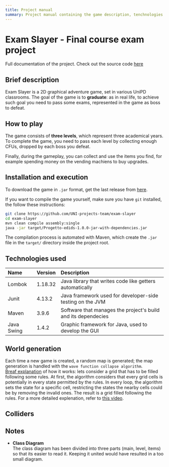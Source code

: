 ```yaml
---
title: Project manual
summary: Project manual containing the game description, tenchnologies used, how to compile, how to win
---
```


# __Exam Slayer - Final course exam project__

Full documentation of the project. Check out the source code [here](https://github.com/UNI-projects-team/exam-slayer)

## Brief description

Exam Slayer is a 2D graphical adventure game, set in various UniPD classrooms. The goal of the game is to __graduate__: as in real life,
to achieve such goal you need to pass some exams, represented in the game as boss to defeat.

## How to play
The game consists of __three levels__, which represent three academical years. To complete the game, you need to pass each level by collecting enough CFUs, dropped by each boss you defeat.

Finally, during the gameplay, you can collect and use the items you find, for example spending money on the vending machiens to buy upgrades.


## Installation and execution
To download the game in `.jar` format, get the last release from [here](https://www.github.com).

If you want to compile the game yourself, make sure you have `git` installed, the follow these instructions:
```bash
git clone https://github.com/UNI-projects-team/exam-slayer
cd exam-slayer
mvn clean compile assembly:single
java -jar target/Progetto-edids-1.0.0-jar-with-dependencies.jar
```
The compilation process is automated with Maven, which create the `.jar` file in the `target/` directory inside the project root.

## Technologies used

| Name       | Version | Description                                                   |
| :--------- | :------ | :------------------------------------------------------------ |
| Lombok     | 1.18.32 | Java library that writes code like getters automatically      |
| Junit      | 4.13.2  | Java framework used for developer-side testing on the JVM     |
| Maven      | 3.9.6   | Software that manages the project's build and its dependecies |
| Java Swing | 1.4.2   | Graphic framework for Java, used to develop the GUI           |


## World generation
Each time a new game is created, a random map is generated; the map generation is handled with the `wave function collapse algorithm`. <br/> <u>Breaf explanation</u> of how it works: lets consider a grid that has to be filled following some rules. At first, the algorithm considers that every grid cells is potentially in every state permitted by the rules. In every loop, the algorithm sets the state for a specific cell, restricting the states the nearby cells could be by removing the invalid ones. The result is a grid filled following the rules.
For a more detailed explenation, refer to [this video](https://www.youtube.com/watch?v=2SuvO4Gi7uY&t=31s&pp=ygUXd2F2ZSBjb2xsYXBzZSBhbGdvcml0aG0%3D).

## Colliders

## Notes
- __Class Diagram__<br/> The class diagram has been divided into three parts (main, level, items) so that its easier to read it. Keeping it united would have resulted in a too small diagram.
